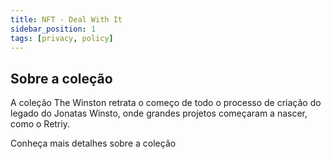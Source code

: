 ```yaml
---
title: NFT - Deal With It
sidebar_position: 1
tags: [privacy, policy]
---
```


## Sobre a coleção

A coleção The Winston retrata o começo de todo o processo de criação do legado do Jonatas Winsto, onde grandes projetos começaram a nascer, como o Retriy.

Conheça mais detalhes sobre a coleção